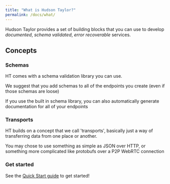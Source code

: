 ```yaml
---
title: "What is Hudson Taylor?"
permalink: /docs/what/
---
```


Hudson Taylor provides a set of building blocks that you can use to develop _documented_, _schema validated_, _error recoverable_ services.

## Concepts

### Schemas

HT comes with a schema validation library you can use.

We suggest that you add schemas to all of the endpoints you create (even if those schemas are loose)

If you use the built in schema library, you can also automatically generate documentation for all of your endpoints

### Transports

HT builds on a concept that we call 'transports', basically just a way of transferring data from one place or another.

You may chose to use something as simple as JSON over HTTP, or something more complicated like protobufs over a P2P WebRTC connection

### Get started

See the [Quick Start guide](/docs/quick-start-guide/) to get started!
